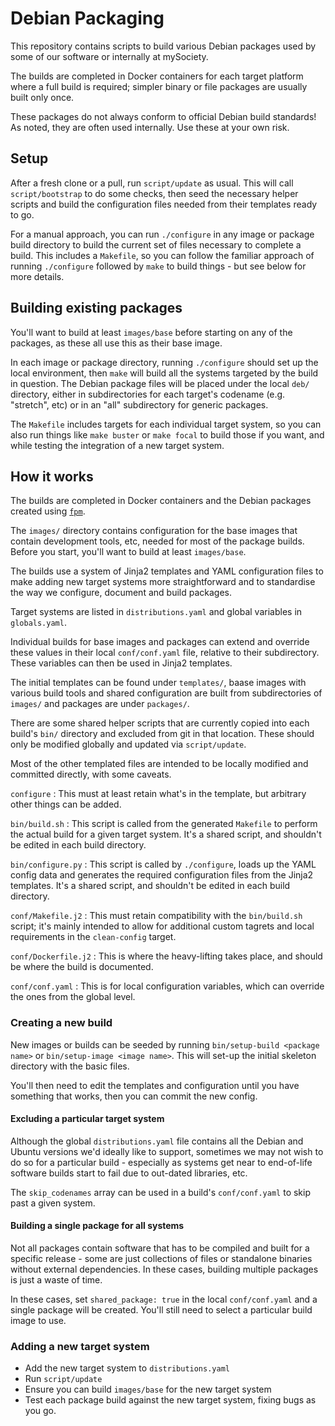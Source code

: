 # Debian Packaging

This repository contains scripts to build various Debian packages used
by some of our software or internally at mySociety.

The builds are completed in Docker containers for each target platform
where a full build is required; simpler binary or file packages are
usually built only once.

These packages do not always conform to official Debian build standards!
As noted, they are often used internally. Use these at your own risk.

## Setup

After a fresh clone or a pull, run `script/update` as usual. This will
call `script/bootstrap` to do some checks, then seed the necessary
helper scripts and build the configuration files needed from their
templates ready to go.

For a manual approach, you can run `./configure` in any image or package
build directory to build the current set of files necessary to complete a
build. This includes a `Makefile`, so you can follow the familiar approach
of running `./configure` followed by `make` to build things - but see
below for more details.

## Building existing packages

You'll want to build at least `images/base` before starting on any of
the packages, as these all use this as their base image.

In each image or package directory, running `./configure` should set up
the local environment, then `make` will build all the systems targeted
by the build in question. The Debian package files will be placed under
the local `deb/` directory, either in subdirectories for each target's
codename (e.g. "stretch", etc) or in an "all" subdirectory for generic
packages.

The `Makefile` includes targets for each individual target system, so you
can also run things like `make buster` or `make focal` to build those if
you want, and while testing the integration of a new target system.

## How it works

The builds are completed in Docker containers and the Debian packages
created using [`fpm`](https://github.com/jordansissel/fpm).

The `images/` directory contains configuration for the base images that
contain development tools, etc, needed for most of the package builds.
Before you start, you'll want to build at least `images/base`.

The builds use a system of Jinja2 templates and YAML configuration files
to make adding new target systems more straightforward and to standardise
the way we configure, document and build packages.

Target systems are listed in `distributions.yaml` and global variables
in `globals.yaml`.

Individual builds for base images and packages can extend and override
these values in their local `conf/conf.yaml` file, relative to their
subdirectory. These variables can then be used in Jinja2 templates.

The initial templates can be found under `templates/`, baase images with
various build tools and shared configuration are built from subdirectories
of `images/` and packages are under `packages/`.

There are some shared helper scripts that are currently copied into each
build's `bin/` directory and excluded from git in that location. These
should only be modified globally and updated via `script/update`.

Most of the other templated files are intended to be locally modified and
committed directly, with some caveats.

`configure`
: This must at least retain what's in the template, but arbitrary other
things can be added.

`bin/build.sh`
: This script is called from the generated `Makefile` to perform the
actual build for a given target system. It's a shared script, and
shouldn't be edited in each build directory.

`bin/configure.py`
: This script is called by `./configure`, loads up the YAML config data
and generates the required configuration files from the Jinja2 templates.
It's a shared script, and shouldn't be edited in each build directory.

`conf/Makefile.j2`
: This must retain compatibility with the `bin/build.sh` script; it's
mainly intended to allow for additional custom tagrets and local
requirements in the `clean-config` target.

`conf/Dockerfile.j2`
: This is where the heavy-lifting takes place, and should be where the
build is documented.

`conf/conf.yaml`
: This is for local configuration variables, which can override the ones
from the global level.

### Creating a new build

New images or builds can be seeded by running `bin/setup-build <package name>`
or `bin/setup-image <image name>`. This will set-up the initial skeleton
directory with the basic files.

You'll then need to edit the templates and configuration until you have
something that works, then you can commit the new config.

#### Excluding a particular target system

Although the global `distributions.yaml` file contains all the Debian
and Ubuntu versions we'd ideally like to support, sometimes we may not
wish to do so for a particular build - especially as systems get near
to end-of-life software builds start to fail due to out-dated libraries,
etc.

The `skip_codenames` array can be used in a build's `conf/conf.yaml` to
skip past a given system.

#### Building a single package for all systems

Not all packages contain software that has to be compiled and built for
a specific release - some are just collections of files or standalone
binaries without external dependencies. In these cases, building multiple
packages is just a waste of time.

In these cases, set `shared_package: true` in the local `conf/conf.yaml`
and a single package will be created. You'll still need to select a
particular build image to use.

### Adding a new target system

* Add the new target system to `distributions.yaml`
* Run `script/update`
* Ensure you can build `images/base` for the new target system
* Test each package build against the new target system, fixing bugs
as you go.
